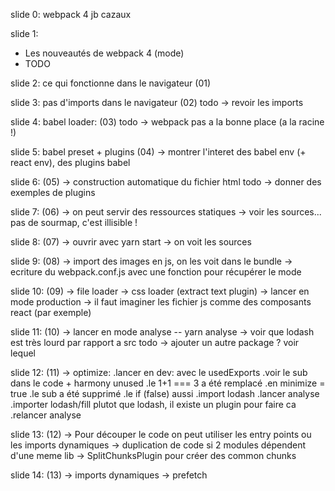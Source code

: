 slide 0:
webpack 4
jb cazaux

slide 1:
- Les nouveautés de webpack 4 (mode)
- TODO 

slide 2:
ce qui fonctionne dans le navigateur (01)

slide 3:
pas d'imports dans le navigateur (02)
todo -> revoir les imports

slide 4:
babel loader: (03)
todo -> webpack pas a la bonne place (a la racine !)

slide 5: 
babel preset + plugins (04)
-> montrer l'interet des babel env (+ react env), des plugins babel

slide 6: (05)
-> construction automatique du fichier html
todo -> donner des exemples de plugins

slide 7: (06)
-> on peut servir des ressources statiques
-> voir les sources... pas de sourmap, c'est illisible !

slide 8: (07)
-> ouvrir avec yarn start -> on voit les sources

slide 9: (08)
-> import des images en js, on les voit dans le bundle
-> ecriture du webpack.conf.js avec une fonction pour récupérer le mode

slide 10: (09)
-> file loader
-> css loader (extract text plugin)
-> lancer en mode production
-> il faut imaginer les fichier js comme des composants react (par exemple)

slide 11: (10)
-> lancer en mode analyse -- yarn analyse
-> voir que lodash est très lourd par rapport a src
todo -> ajouter un autre package ? voir lequel

slide 12: (11)
-> optimize: 
.lancer en dev: avec le usedExports
    .voir le sub dans le code + harmony unused
    .le 1+1 === 3 a été remplacé
.en minimize = true
    .le sub a été supprimé
    .le if (false) aussi
.import lodash
    .lancer analyse
    .importer lodash/fill plutot que lodash, il existe un plugin pour faire ca
    .relancer analyse

slide 13: (12)
-> Pour découper le code on peut utiliser les entry points ou les imports dynamiques
-> duplication de code si 2 modules dépendent d'une meme lib
-> SplitChunksPlugin pour créer des common chunks

slide 14: (13)
-> imports dynamiques
-> prefetch